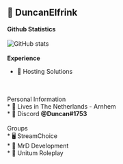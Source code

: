 ### <h2>💼 DuncanElfrink</h2>
**Github Statistics**
<br>
<br>
![GitHub stats](https://github-readme-stats.vercel.app/api?username=DuncanElfrink&count_private=true&theme=radical)
<br>
<br>
**Experience**
<br>
* 📝 Hosting Solutions
<br>
<br>
Personal Information
<br>
* 🏡 Lives in The Netherlands - Arnhem
<br>
* 👀 Discord <b>@Duncan#1753</b>
<br>
<br>
Groups
<br>
* 🖥️ StreamChoice
<br>
* 🔐 MrD Development
<br>
* 🚀 Unitum Roleplay
<!--
**DuncanElfrink/DuncanElfrink** is a ✨ _special_ ✨ repository because its `README.md` (this file) appears on your GitHub profile.

Here are some ideas to get you started:

- 🔭 I’m currently working on ...
- 🌱 I’m currently learning ...
- 👯 I’m looking to collaborate on ...
- 🤔 I’m looking for help with ...
- 💬 Ask me about ...
- 📫 How to reach me: ...
- 😄 Pronouns: ...
- ⚡ Fun fact: ...
-->
